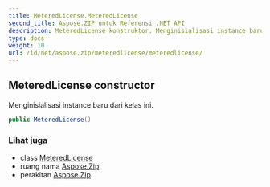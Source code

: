 ```yaml
---
title: MeteredLicense.MeteredLicense
second_title: Aspose.ZIP untuk Referensi .NET API
description: MeteredLicense konstruktor. Menginisialisasi instance baru dari kelas ini.
type: docs
weight: 10
url: /id/net/aspose.zip/meteredlicense/meteredlicense/
---
```

## MeteredLicense constructor

Menginisialisasi instance baru dari kelas ini.

```csharp
public MeteredLicense()
```

### Lihat juga

* class [MeteredLicense](../)
* ruang nama [Aspose.Zip](../../meteredlicense/)
* perakitan [Aspose.Zip](../../../)


